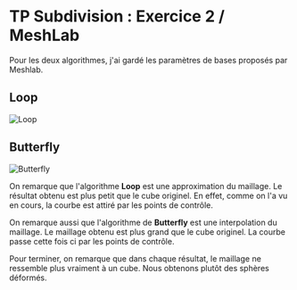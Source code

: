 # TP Subdivision : Exercice 2 / MeshLab

Pour les deux algorithmes, j'ai gardé les paramètres de bases proposés par Meshlab.

## Loop

![Loop](D:\Cours\Modelisation_Geometrique\CH6_subdivision\Screenshots\Loop.PNG)



## Butterfly

![Butterfly](D:\Cours\Modelisation_Geometrique\CH6_subdivision\Screenshots\Butterfly.PNG)



On remarque que l'algorithme **Loop** est une approximation du maillage. Le résultat obtenu est plus petit que le cube originel. En effet, comme on l'a vu en cours, la courbe est attiré par les points de contrôle.

On remarque aussi que l'algorithme de **Butterfly** est une interpolation du maillage. Le maillage obtenu est plus grand que le cube originel. La courbe passe cette fois ci par les points de contrôle.

Pour terminer, on remarque que dans chaque résultat, le maillage ne ressemble plus vraiment à un cube. Nous obtenons plutôt des sphères déformés.


